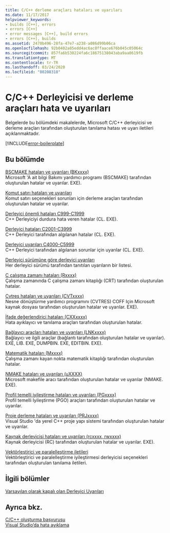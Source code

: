 ```yaml
---
title: C/C++ derleme araçları hataları ve uyarıları
ms.date: 11/17/2017
helpviewer_keywords:
- builds [C++], errors
- errors [C++]
- error messages [C++], build errors
- errors [C++], builds
ms.assetid: 2470b496-28fa-47e7-a238-a086d99b06ca
ms.openlocfilehash: 92b0402a85edd4ac6ac8ffaace676b045c05064c
ms.sourcegitcommit: 857fa6b530224fa6c18675138043aba9aa0619fb
ms.translationtype: MT
ms.contentlocale: tr-TR
ms.lasthandoff: 03/24/2020
ms.locfileid: "80208318"
---
```

# <a name="cc-compiler-and-build-tools-errors-and-warnings"></a>C/C++ Derleyicisi ve derleme araçları hata ve uyarıları

Belgelerde bu bölümdeki makalelerde, Microsoft C/C++ derleyicisi ve derleme araçları tarafından oluşturulan tanılama hatası ve uyarı iletileri açıklanmaktadır.

[!INCLUDE[error-boilerplate](../includes/error-boilerplate.md)]

## <a name="in-this-section"></a>Bu bölümde

[BSCMAKE hataları ve uyarıları (BKxxxx)](../tool-errors/bscmake-errors-bk1500-through-bk4505.md) \
Microsoft 'A ait bilgi Bakımı yardımcı programı (BSCMAKE) tarafından oluşturulan hatalar ve uyarılar. EXE).

[Komut satırı hataları ve uyarıları](../tool-errors/command-line-errors-d8000-through-d9999.md) \
Komut satırı seçenekleri sorunları için derleme araçları tarafından oluşturulan hatalar ve uyarılar.

[Derleyici önemli hataları C999-C1999](../compiler-errors-1/compiler-fatal-errors-c999-through-c1999.md) \
C++ Derleyiciyi durdura hata veren hatalar (CL. EXE).

[Derleyici hataları C2001-C3999](../compiler-errors-1/compiler-errors-c2001-through-c2099.md) \
C++ Derleyici tarafından algılanan hatalar (CL. EXE).

[Derleyici uyarıları C4000-C5999](../compiler-warnings/compiler-warnings-c4000-through-c4199.md) \
C++ Derleyici tarafından algılanan sorunlar için uyarılar (CL. EXE).

[Derleyici sürümüne göre derleyici uyarıları](../compiler-warnings/compiler-warnings-by-compiler-version.md) \
Her derleyici sürümü tarafından tanıtılan uyarıların bir listesi.

[C çalışma zamanı hataları (Rxxxx)](../tool-errors/c-runtime-errors-r6002-through-r6035.md) \
Çalışma zamanında C çalışma zamanı kitaplığı (CRT) tarafından oluşturulan hatalar.

[Cvtres hataları ve uyarıları (CVTxxxx)](../tool-errors/cvtres-errors-cvt1100-through-cvt4001.md) \
Nesne dönüştürme yardımcı programını (CVTRES) COFF Için Microsoft kaynak dosyası tarafından oluşturulan hatalar ve uyarılar. EXE).

[İfade değerlendirici hataları (CXXxxxx)](../tool-errors/expression-evaluator-errors-cxx0000-through-cxx0072.md) \
Hata ayıklayıcı ve tanılama araçları tarafından oluşturulan hatalar.

[Bağlayıcı araçları hataları ve uyarıları (LNKxxxx)](../tool-errors/linker-tools-errors-and-warnings.md) \
Bağlayıcı ve ilgili araçlar (bağlantı tarafından oluşturulan hatalar ve uyarılar). EXE, LIB. EXE, DUMPBIN. EXE, EDITBIN. EXE).

[Matematik hataları (Mxxxx)](../tool-errors/math-errors-m6101-through-m6205.md) \
Çalışma zamanı kayan nokta matematik kitaplığı tarafından oluşturulan hatalar.

[NMAKE hataları ve uyarıları (uXXXX)](../tool-errors/nmake-errors-u1000-through-u4011.md) \
Microsoft makefile aracı tarafından oluşturulan hatalar ve uyarılar (NMAKE. EXE).

[Profil temelli iyileştirme hataları ve uyarıları (PGxxxx)](../tool-errors/profile-guided-optimization-errors-and-warnings.md) \
Profil temelli Iyileştirme (PGO) araçları tarafından oluşturulan hatalar ve uyarılar.

[Proje derleme hataları ve uyarıları (PRJxxxx)](../tool-errors/project-build-errors-and-warnings-prjxxxx.md) \
Visual Studio 'da yerel C++ proje yapı sistemi tarafından oluşturulan hatalar ve uyarılar.

[Kaynak derleyicisi hataları ve uyarıları (rcxxxx, rwxxxx)](../tool-errors/resource-compiler-errors-rc1000-through-rc4413.md) \
Kaynak derleyicisi (RC) tarafından oluşturulan hatalar ve uyarılar. EXE).

[Vektörleştirici ve paralelleştirme iletileri](../tool-errors/vectorizer-and-parallelizer-messages.md) \
Vektörleştirici ve paralelleştirme iyileştirmesi derleyicisi seçenekleri tarafından oluşturulan tanılama iletileri.

## <a name="related-sections"></a>İlgili bölümler

[Varsayılan olarak kapalı olan Derleyici Uyarıları](../../preprocessor/compiler-warnings-that-are-off-by-default.md)

## <a name="see-also"></a>Ayrıca bkz.

[C/C++ oluşturma başvurusu](../../build/reference/c-cpp-building-reference.md) \
[Visual Studio’da hata ayıklama](/visualstudio/debugger/debugging-in-visual-studio)
